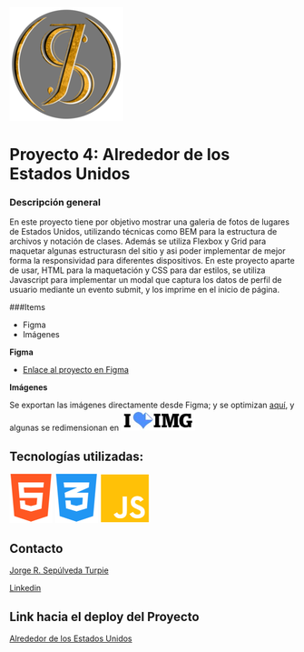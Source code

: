 [boot]: https://practicum.com/es-chl/?utm_source=google&utm_medium=cpc&utm_campaign=Inhouse_gl_CHL_Countrypage_Allprofs_ua_sem&utm_content=cid--17886646002_gid--140093796912_network--g_placement--_dvc--c_tid--kwd-336980067113_mt--e_creative--613596251902&utm_term=practicum&gclid=CjwKCAiAuaKfBhBtEiwAht6H71-yex0PuhZNdSwCEDfVgSLOKQkRNwzVusF0pMyS7_yhqBEofsxTyBoCfOUQAvD_BwE
[bem]: https://animaticss.com/articulo/que-es-bem-css/
[html]: https://developer.mozilla.org/es/docs/Web/HTML
[css]: https://developer.mozilla.org/es/docs/Web/CSS
[JS]: https://developer.mozilla.org/es/docs/Web/JavaScript
[linkpage]: https://pasculi.github.io/web_project_4_esp/
[github]: https://github.com/Pasculi
[linkedin]: https://www.linkedin.com/in/jsepulvedaturpie/
[Resize]: https://www.iloveimg.com/es/redimensionar-imagen#resize-options,pixels


![Logo|200px](./images/Logoperfil.PNG)

# Proyecto 4: Alrededor de los Estados Unidos

### Descripción general

En este proyecto tiene por objetivo mostrar una galeria de fotos de lugares de Estados Unidos, utilizando técnicas como BEM para la estructura de archivos y notación de clases. Además se utiliza Flexbox y Grid para maquetar algunas estructurasn del sitio y asi poder implementar de mejor forma la responsividad para diferentes dispositivos. En este proyecto aparte de usar, HTML para la maquetación y CSS para dar estilos, se utiliza Javascript para implementar un modal que captura los datos de perfil de usuario mediante un evento submit, y los imprime en el inicio de página.

###Items

* Figma
* Imágenes

**Figma**

* [Enlace al proyecto en Figma](https://www.figma.com/file/LDMgqWesKpQkIwhOfEBuTS/WEB%2C-Sprint-5%3A-Around-The-U.S.-%7C-desktop-%2B-mobile?node-id=0%3A1)

**Imágenes**

Se exportan las imágenes directamente desde Figma; y se optimizan [aquí](https://tinypng.com/), y algunas se redimensionan en [![Resize|50px](./images/img.jpg)][Resize]


## Tecnologías utilizadas:

[![HTML|50px](./images/html.png)][html]  [![CSS|50px](./images/css.png)][css] [![JS|50px](./images/js.png)][JS]

## Contacto

[Jorge R. Sepúlveda Turpie][github]

[Linkedin]

## Link hacia el deploy del Proyecto

[Alrededor de los Estados Unidos][linkpage]

